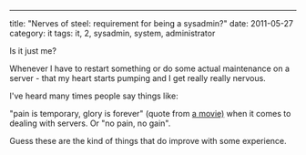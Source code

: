---
title: "Nerves of steel: requirement for being a sysadmin?"
date: 2011-05-27
category: it
tags: it, 2, sysadmin, system, administrator

Is it just me?

Whenever I have to restart something or do some actual maintenance on a server - that my heart starts pumping and I get really really nervous.

I've heard many times people say things like:

"pain is temporary, glory is forever" (quote from [a movie)](http://www.imdb.com/title/tt0120201/ "starship troopers") when it comes to dealing with servers. Or "no pain, no gain".

Guess these are the kind of things that do improve with some experience.
